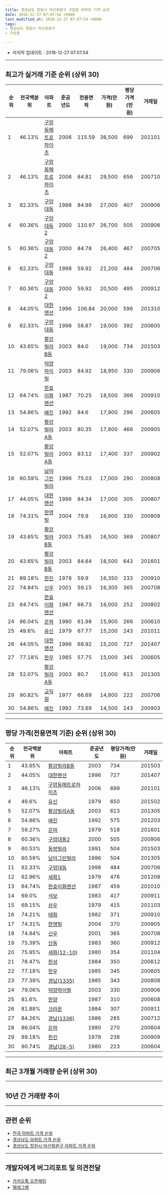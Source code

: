```yaml
---
title: 경상남도 창원시 마산회원구 구암동 아파트 가격 순위
date: 2018-12-27 07:07:54 +0900
last_modified_at: 2018-12-27 07:07:54 +0900
tags:
- 경상남도 창원시 마산회원구
- 구암동

---
```


* 마지막 업데이트 : 2018-12-27 07:07:54

---

## 최고가 실거래 기준 순위 (상위 30)


|순위|전국백분위|아파트|준공년도|전용면적|가격(만원)|평당가격(만원)|거래일|
|---|---|---|---|---|---|---|---|
|1|46.13%|[구암동메트로하이츠](https://search.naver.com/search.naver?query=%EA%B2%BD%EC%83%81%EB%82%A8%EB%8F%84+%EC%B0%BD%EC%9B%90%EC%8B%9C+%EB%A7%88%EC%82%B0%ED%9A%8C%EC%9B%90%EA%B5%AC+%EA%B5%AC%EC%95%94%EB%8F%99+%EA%B5%AC%EC%95%94%EB%8F%99%EB%A9%94%ED%8A%B8%EB%A1%9C%ED%95%98%EC%9D%B4%EC%B8%A0)|2006|115.59|36,500|699|201101|
|2|46.13%|[구암동메트로하이츠](https://search.naver.com/search.naver?query=%EA%B2%BD%EC%83%81%EB%82%A8%EB%8F%84+%EC%B0%BD%EC%9B%90%EC%8B%9C+%EB%A7%88%EC%82%B0%ED%9A%8C%EC%9B%90%EA%B5%AC+%EA%B5%AC%EC%95%94%EB%8F%99+%EA%B5%AC%EC%95%94%EB%8F%99%EB%A9%94%ED%8A%B8%EB%A1%9C%ED%95%98%EC%9D%B4%EC%B8%A0)|2006|84.81|29,500|656|200710|
|3|62.33%|[구암대동](https://search.naver.com/search.naver?query=%EA%B2%BD%EC%83%81%EB%82%A8%EB%8F%84+%EC%B0%BD%EC%9B%90%EC%8B%9C+%EB%A7%88%EC%82%B0%ED%9A%8C%EC%9B%90%EA%B5%AC+%EA%B5%AC%EC%95%94%EB%8F%99+%EA%B5%AC%EC%95%94%EB%8C%80%EB%8F%99)|1998|84.99|27,000|407|200906|
|4|60.36%|[구암대동2](https://search.naver.com/search.naver?query=%EA%B2%BD%EC%83%81%EB%82%A8%EB%8F%84+%EC%B0%BD%EC%9B%90%EC%8B%9C+%EB%A7%88%EC%82%B0%ED%9A%8C%EC%9B%90%EA%B5%AC+%EA%B5%AC%EC%95%94%EB%8F%99+%EA%B5%AC%EC%95%94%EB%8C%80%EB%8F%992)|2000|110.97|26,700|505|200906|
|5|60.36%|[구암대동2](https://search.naver.com/search.naver?query=%EA%B2%BD%EC%83%81%EB%82%A8%EB%8F%84+%EC%B0%BD%EC%9B%90%EC%8B%9C+%EB%A7%88%EC%82%B0%ED%9A%8C%EC%9B%90%EA%B5%AC+%EA%B5%AC%EC%95%94%EB%8F%99+%EA%B5%AC%EC%95%94%EB%8C%80%EB%8F%992)|2000|84.78|26,400|467|200705|
|6|62.33%|[구암대동](https://search.naver.com/search.naver?query=%EA%B2%BD%EC%83%81%EB%82%A8%EB%8F%84+%EC%B0%BD%EC%9B%90%EC%8B%9C+%EB%A7%88%EC%82%B0%ED%9A%8C%EC%9B%90%EA%B5%AC+%EA%B5%AC%EC%95%94%EB%8F%99+%EA%B5%AC%EC%95%94%EB%8C%80%EB%8F%99)|1998|59.92|21,200|484|200706|
|7|60.36%|[구암대동2](https://search.naver.com/search.naver?query=%EA%B2%BD%EC%83%81%EB%82%A8%EB%8F%84+%EC%B0%BD%EC%9B%90%EC%8B%9C+%EB%A7%88%EC%82%B0%ED%9A%8C%EC%9B%90%EA%B5%AC+%EA%B5%AC%EC%95%94%EB%8F%99+%EA%B5%AC%EC%95%94%EB%8C%80%EB%8F%992)|2000|59.92|20,500|495|200912|
|8|44.05%|[대한맨션](https://search.naver.com/search.naver?query=%EA%B2%BD%EC%83%81%EB%82%A8%EB%8F%84+%EC%B0%BD%EC%9B%90%EC%8B%9C+%EB%A7%88%EC%82%B0%ED%9A%8C%EC%9B%90%EA%B5%AC+%EA%B5%AC%EC%95%94%EB%8F%99+%EB%8C%80%ED%95%9C%EB%A7%A8%EC%85%98)|1996|106.84|20,000|596|201310|
|9|62.33%|[구암대동](https://search.naver.com/search.naver?query=%EA%B2%BD%EC%83%81%EB%82%A8%EB%8F%84+%EC%B0%BD%EC%9B%90%EC%8B%9C+%EB%A7%88%EC%82%B0%ED%9A%8C%EC%9B%90%EA%B5%AC+%EA%B5%AC%EC%95%94%EB%8F%99+%EA%B5%AC%EC%95%94%EB%8C%80%EB%8F%99)|1998|58.87|19,000|392|200605|
|10|43.65%|[황강빌라B동](https://search.naver.com/search.naver?query=%EA%B2%BD%EC%83%81%EB%82%A8%EB%8F%84+%EC%B0%BD%EC%9B%90%EC%8B%9C+%EB%A7%88%EC%82%B0%ED%9A%8C%EC%9B%90%EA%B5%AC+%EA%B5%AC%EC%95%94%EB%8F%99+%ED%99%A9%EA%B0%95%EB%B9%8C%EB%9D%BCB%EB%8F%99)|2003|84.0|19,000|734|201503|
|11|79.06%|[덕양하이빌](https://search.naver.com/search.naver?query=%EA%B2%BD%EC%83%81%EB%82%A8%EB%8F%84+%EC%B0%BD%EC%9B%90%EC%8B%9C+%EB%A7%88%EC%82%B0%ED%9A%8C%EC%9B%90%EA%B5%AC+%EA%B5%AC%EC%95%94%EB%8F%99+%EB%8D%95%EC%96%91%ED%95%98%EC%9D%B4%EB%B9%8C)|2003|84.92|18,950|330|200906|
|12|64.74%|[한효이화맨션](https://search.naver.com/search.naver?query=%EA%B2%BD%EC%83%81%EB%82%A8%EB%8F%84+%EC%B0%BD%EC%9B%90%EC%8B%9C+%EB%A7%88%EC%82%B0%ED%9A%8C%EC%9B%90%EA%B5%AC+%EA%B5%AC%EC%95%94%EB%8F%99+%ED%95%9C%ED%9A%A8%EC%9D%B4%ED%99%94%EB%A7%A8%EC%85%98)|1987|70.25|18,500|366|200910|
|13|54.86%|[배진](https://search.naver.com/search.naver?query=%EA%B2%BD%EC%83%81%EB%82%A8%EB%8F%84+%EC%B0%BD%EC%9B%90%EC%8B%9C+%EB%A7%88%EC%82%B0%ED%9A%8C%EC%9B%90%EA%B5%AC+%EA%B5%AC%EC%95%94%EB%8F%99+%EB%B0%B0%EC%A7%84)|1992|84.6|17,900|296|200605|
|14|52.07%|[황강빌라A동](https://search.naver.com/search.naver?query=%EA%B2%BD%EC%83%81%EB%82%A8%EB%8F%84+%EC%B0%BD%EC%9B%90%EC%8B%9C+%EB%A7%88%EC%82%B0%ED%9A%8C%EC%9B%90%EA%B5%AC+%EA%B5%AC%EC%95%94%EB%8F%99+%ED%99%A9%EA%B0%95%EB%B9%8C%EB%9D%BCA%EB%8F%99)|2003|80.35|17,800|466|200905|
|15|52.07%|[황강빌라A동](https://search.naver.com/search.naver?query=%EA%B2%BD%EC%83%81%EB%82%A8%EB%8F%84+%EC%B0%BD%EC%9B%90%EC%8B%9C+%EB%A7%88%EC%82%B0%ED%9A%8C%EC%9B%90%EA%B5%AC+%EA%B5%AC%EC%95%94%EB%8F%99+%ED%99%A9%EA%B0%95%EB%B9%8C%EB%9D%BCA%EB%8F%99)|2003|83.12|17,400|337|200902|
|16|60.59%|[남아그린빌라](https://search.naver.com/search.naver?query=%EA%B2%BD%EC%83%81%EB%82%A8%EB%8F%84+%EC%B0%BD%EC%9B%90%EC%8B%9C+%EB%A7%88%EC%82%B0%ED%9A%8C%EC%9B%90%EA%B5%AC+%EA%B5%AC%EC%95%94%EB%8F%99+%EB%82%A8%EC%95%84%EA%B7%B8%EB%A6%B0%EB%B9%8C%EB%9D%BC)|1996|75.03|17,000|290|200808|
|17|44.05%|[대한맨션](https://search.naver.com/search.naver?query=%EA%B2%BD%EC%83%81%EB%82%A8%EB%8F%84+%EC%B0%BD%EC%9B%90%EC%8B%9C+%EB%A7%88%EC%82%B0%ED%9A%8C%EC%9B%90%EA%B5%AC+%EA%B5%AC%EC%95%94%EB%8F%99+%EB%8C%80%ED%95%9C%EB%A7%A8%EC%85%98)|1996|84.34|17,000|305|200807|
|18|74.31%|[한영빌](https://search.naver.com/search.naver?query=%EA%B2%BD%EC%83%81%EB%82%A8%EB%8F%84+%EC%B0%BD%EC%9B%90%EC%8B%9C+%EB%A7%88%EC%82%B0%ED%9A%8C%EC%9B%90%EA%B5%AC+%EA%B5%AC%EC%95%94%EB%8F%99+%ED%95%9C%EC%98%81%EB%B9%8C)|2004|79.9|16,900|330|200809|
|19|43.65%|[황강빌라B동](https://search.naver.com/search.naver?query=%EA%B2%BD%EC%83%81%EB%82%A8%EB%8F%84+%EC%B0%BD%EC%9B%90%EC%8B%9C+%EB%A7%88%EC%82%B0%ED%9A%8C%EC%9B%90%EA%B5%AC+%EA%B5%AC%EC%95%94%EB%8F%99+%ED%99%A9%EA%B0%95%EB%B9%8C%EB%9D%BCB%EB%8F%99)|2003|75.85|16,500|369|200807|
|20|43.65%|[황강빌라B동](https://search.naver.com/search.naver?query=%EA%B2%BD%EC%83%81%EB%82%A8%EB%8F%84+%EC%B0%BD%EC%9B%90%EC%8B%9C+%EB%A7%88%EC%82%B0%ED%9A%8C%EC%9B%90%EA%B5%AC+%EA%B5%AC%EC%95%94%EB%8F%99+%ED%99%A9%EA%B0%95%EB%B9%8C%EB%9D%BCB%EB%8F%99)|2003|84.64|16,500|643|201601|
|21|89.18%|[한진](https://search.naver.com/search.naver?query=%EA%B2%BD%EC%83%81%EB%82%A8%EB%8F%84+%EC%B0%BD%EC%9B%90%EC%8B%9C+%EB%A7%88%EC%82%B0%ED%9A%8C%EC%9B%90%EA%B5%AC+%EA%B5%AC%EC%95%94%EB%8F%99+%ED%95%9C%EC%A7%84)|1978|59.9|16,350|233|200910|
|22|74.84%|[신우](https://search.naver.com/search.naver?query=%EA%B2%BD%EC%83%81%EB%82%A8%EB%8F%84+%EC%B0%BD%EC%9B%90%EC%8B%9C+%EB%A7%88%EC%82%B0%ED%9A%8C%EC%9B%90%EA%B5%AC+%EA%B5%AC%EC%95%94%EB%8F%99+%EC%8B%A0%EC%9A%B0)|2001|59.15|16,300|365|200708|
|23|64.74%|[한효이화맨션](https://search.naver.com/search.naver?query=%EA%B2%BD%EC%83%81%EB%82%A8%EB%8F%84+%EC%B0%BD%EC%9B%90%EC%8B%9C+%EB%A7%88%EC%82%B0%ED%9A%8C%EC%9B%90%EA%B5%AC+%EA%B5%AC%EC%95%94%EB%8F%99+%ED%95%9C%ED%9A%A8%EC%9D%B4%ED%99%94%EB%A7%A8%EC%85%98)|1987|66.73|16,000|252|200802|
|24|86.04%|[은하](https://search.naver.com/search.naver?query=%EA%B2%BD%EC%83%81%EB%82%A8%EB%8F%84+%EC%B0%BD%EC%9B%90%EC%8B%9C+%EB%A7%88%EC%82%B0%ED%9A%8C%EC%9B%90%EA%B5%AC+%EA%B5%AC%EC%95%94%EB%8F%99+%EC%9D%80%ED%95%98)|1980|61.98|15,900|266|200610|
|25|49.6%|[유신](https://search.naver.com/search.naver?query=%EA%B2%BD%EC%83%81%EB%82%A8%EB%8F%84+%EC%B0%BD%EC%9B%90%EC%8B%9C+%EB%A7%88%EC%82%B0%ED%9A%8C%EC%9B%90%EA%B5%AC+%EA%B5%AC%EC%95%94%EB%8F%99+%EC%9C%A0%EC%8B%A0)|1979|67.77|15,200|243|201011|
|26|44.05%|[대한맨션](https://search.naver.com/search.naver?query=%EA%B2%BD%EC%83%81%EB%82%A8%EB%8F%84+%EC%B0%BD%EC%9B%90%EC%8B%9C+%EB%A7%88%EC%82%B0%ED%9A%8C%EC%9B%90%EA%B5%AC+%EA%B5%AC%EC%95%94%EB%8F%99+%EB%8C%80%ED%95%9C%EB%A7%A8%EC%85%98)|1996|68.92|15,200|727|201407|
|27|77.18%|[한우](https://search.naver.com/search.naver?query=%EA%B2%BD%EC%83%81%EB%82%A8%EB%8F%84+%EC%B0%BD%EC%9B%90%EC%8B%9C+%EB%A7%88%EC%82%B0%ED%9A%8C%EC%9B%90%EA%B5%AC+%EA%B5%AC%EC%95%94%EB%8F%99+%ED%95%9C%EC%9A%B0)|1985|57.75|15,000|345|200605|
|28|52.07%|[황강빌라A동](https://search.naver.com/search.naver?query=%EA%B2%BD%EC%83%81%EB%82%A8%EB%8F%84+%EC%B0%BD%EC%9B%90%EC%8B%9C+%EB%A7%88%EC%82%B0%ED%9A%8C%EC%9B%90%EA%B5%AC+%EA%B5%AC%EC%95%94%EB%8F%99+%ED%99%A9%EA%B0%95%EB%B9%8C%EB%9D%BCA%EB%8F%99)|2003|80.7|15,000|613|201305|
|29|90.82%|[교직원](https://search.naver.com/search.naver?query=%EA%B2%BD%EC%83%81%EB%82%A8%EB%8F%84+%EC%B0%BD%EC%9B%90%EC%8B%9C+%EB%A7%88%EC%82%B0%ED%9A%8C%EC%9B%90%EA%B5%AC+%EA%B5%AC%EC%95%94%EB%8F%99+%EA%B5%90%EC%A7%81%EC%9B%90)|1977|66.69|14,800|222|200706|
|30|54.86%|[배진](https://search.naver.com/search.naver?query=%EA%B2%BD%EC%83%81%EB%82%A8%EB%8F%84+%EC%B0%BD%EC%9B%90%EC%8B%9C+%EB%A7%88%EC%82%B0%ED%9A%8C%EC%9B%90%EA%B5%AC+%EA%B5%AC%EC%95%94%EB%8F%99+%EB%B0%B0%EC%A7%84)|1992|73.69|14,500|243|200903|


---

## 평당 가격(전용면적 기준) 순위 (상위 30)


|순위|전국백분위|아파트|준공년도|평당가격(만원)|거래일|
|---|---|---|---|---|---|
|1|43.65%|[황강빌라B동](https://search.naver.com/search.naver?query=%EA%B2%BD%EC%83%81%EB%82%A8%EB%8F%84+%EC%B0%BD%EC%9B%90%EC%8B%9C+%EB%A7%88%EC%82%B0%ED%9A%8C%EC%9B%90%EA%B5%AC+%EA%B5%AC%EC%95%94%EB%8F%99+%ED%99%A9%EA%B0%95%EB%B9%8C%EB%9D%BCB%EB%8F%99)|2003|734|201503|
|2|44.05%|[대한맨션](https://search.naver.com/search.naver?query=%EA%B2%BD%EC%83%81%EB%82%A8%EB%8F%84+%EC%B0%BD%EC%9B%90%EC%8B%9C+%EB%A7%88%EC%82%B0%ED%9A%8C%EC%9B%90%EA%B5%AC+%EA%B5%AC%EC%95%94%EB%8F%99+%EB%8C%80%ED%95%9C%EB%A7%A8%EC%85%98)|1996|727|201407|
|3|46.13%|[구암동메트로하이츠](https://search.naver.com/search.naver?query=%EA%B2%BD%EC%83%81%EB%82%A8%EB%8F%84+%EC%B0%BD%EC%9B%90%EC%8B%9C+%EB%A7%88%EC%82%B0%ED%9A%8C%EC%9B%90%EA%B5%AC+%EA%B5%AC%EC%95%94%EB%8F%99+%EA%B5%AC%EC%95%94%EB%8F%99%EB%A9%94%ED%8A%B8%EB%A1%9C%ED%95%98%EC%9D%B4%EC%B8%A0)|2006|699|201101|
|4|49.6%|[유신](https://search.naver.com/search.naver?query=%EA%B2%BD%EC%83%81%EB%82%A8%EB%8F%84+%EC%B0%BD%EC%9B%90%EC%8B%9C+%EB%A7%88%EC%82%B0%ED%9A%8C%EC%9B%90%EA%B5%AC+%EA%B5%AC%EC%95%94%EB%8F%99+%EC%9C%A0%EC%8B%A0)|1979|650|201502|
|5|52.07%|[황강빌라A동](https://search.naver.com/search.naver?query=%EA%B2%BD%EC%83%81%EB%82%A8%EB%8F%84+%EC%B0%BD%EC%9B%90%EC%8B%9C+%EB%A7%88%EC%82%B0%ED%9A%8C%EC%9B%90%EA%B5%AC+%EA%B5%AC%EC%95%94%EB%8F%99+%ED%99%A9%EA%B0%95%EB%B9%8C%EB%9D%BCA%EB%8F%99)|2003|613|201305|
|6|54.86%|[배진](https://search.naver.com/search.naver?query=%EA%B2%BD%EC%83%81%EB%82%A8%EB%8F%84+%EC%B0%BD%EC%9B%90%EC%8B%9C+%EB%A7%88%EC%82%B0%ED%9A%8C%EC%9B%90%EA%B5%AC+%EA%B5%AC%EC%95%94%EB%8F%99+%EB%B0%B0%EC%A7%84)|1992|575|201203|
|7|59.27%|[은마](https://search.naver.com/search.naver?query=%EA%B2%BD%EC%83%81%EB%82%A8%EB%8F%84+%EC%B0%BD%EC%9B%90%EC%8B%9C+%EB%A7%88%EC%82%B0%ED%9A%8C%EC%9B%90%EA%B5%AC+%EA%B5%AC%EC%95%94%EB%8F%99+%EC%9D%80%EB%A7%88)|1979|518|201601|
|8|60.36%|[구암대동2](https://search.naver.com/search.naver?query=%EA%B2%BD%EC%83%81%EB%82%A8%EB%8F%84+%EC%B0%BD%EC%9B%90%EC%8B%9C+%EB%A7%88%EC%82%B0%ED%9A%8C%EC%9B%90%EA%B5%AC+%EA%B5%AC%EC%95%94%EB%8F%99+%EA%B5%AC%EC%95%94%EB%8C%80%EB%8F%992)|2000|505|200906|
|9|60.53%|[동방빌라](https://search.naver.com/search.naver?query=%EA%B2%BD%EC%83%81%EB%82%A8%EB%8F%84+%EC%B0%BD%EC%9B%90%EC%8B%9C+%EB%A7%88%EC%82%B0%ED%9A%8C%EC%9B%90%EA%B5%AC+%EA%B5%AC%EC%95%94%EB%8F%99+%EB%8F%99%EB%B0%A9%EB%B9%8C%EB%9D%BC)|1991|504|201503|
|10|60.59%|[남아그린빌라](https://search.naver.com/search.naver?query=%EA%B2%BD%EC%83%81%EB%82%A8%EB%8F%84+%EC%B0%BD%EC%9B%90%EC%8B%9C+%EB%A7%88%EC%82%B0%ED%9A%8C%EC%9B%90%EA%B5%AC+%EA%B5%AC%EC%95%94%EB%8F%99+%EB%82%A8%EC%95%84%EA%B7%B8%EB%A6%B0%EB%B9%8C%EB%9D%BC)|1996|504|201305|
|11|62.33%|[구암대동](https://search.naver.com/search.naver?query=%EA%B2%BD%EC%83%81%EB%82%A8%EB%8F%84+%EC%B0%BD%EC%9B%90%EC%8B%9C+%EB%A7%88%EC%82%B0%ED%9A%8C%EC%9B%90%EA%B5%AC+%EA%B5%AC%EC%95%94%EB%8F%99+%EA%B5%AC%EC%95%94%EB%8C%80%EB%8F%99)|1998|484|200706|
|12|62.96%|[세화1](https://search.naver.com/search.naver?query=%EA%B2%BD%EC%83%81%EB%82%A8%EB%8F%84+%EC%B0%BD%EC%9B%90%EC%8B%9C+%EB%A7%88%EC%82%B0%ED%9A%8C%EC%9B%90%EA%B5%AC+%EA%B5%AC%EC%95%94%EB%8F%99+%EC%84%B8%ED%99%941)|1979|476|201208|
|13|64.74%|[한효이화맨션](https://search.naver.com/search.naver?query=%EA%B2%BD%EC%83%81%EB%82%A8%EB%8F%84+%EC%B0%BD%EC%9B%90%EC%8B%9C+%EB%A7%88%EC%82%B0%ED%9A%8C%EC%9B%90%EA%B5%AC+%EA%B5%AC%EC%95%94%EB%8F%99+%ED%95%9C%ED%9A%A8%EC%9D%B4%ED%99%94%EB%A7%A8%EC%85%98)|1987|459|201010|
|14|69.0%|[석보](https://search.naver.com/search.naver?query=%EA%B2%BD%EC%83%81%EB%82%A8%EB%8F%84+%EC%B0%BD%EC%9B%90%EC%8B%9C+%EB%A7%88%EC%82%B0%ED%9A%8C%EC%9B%90%EA%B5%AC+%EA%B5%AC%EC%95%94%EB%8F%99+%EC%84%9D%EB%B3%B4)|1983|417|200911|
|15|69.15%|[삼우](https://search.naver.com/search.naver?query=%EA%B2%BD%EC%83%81%EB%82%A8%EB%8F%84+%EC%B0%BD%EC%9B%90%EC%8B%9C+%EB%A7%88%EC%82%B0%ED%9A%8C%EC%9B%90%EA%B5%AC+%EA%B5%AC%EC%95%94%EB%8F%99+%EC%82%BC%EC%9A%B0)|1979|415|201103|
|16|74.21%|[태화](https://search.naver.com/search.naver?query=%EA%B2%BD%EC%83%81%EB%82%A8%EB%8F%84+%EC%B0%BD%EC%9B%90%EC%8B%9C+%EB%A7%88%EC%82%B0%ED%9A%8C%EC%9B%90%EA%B5%AC+%EA%B5%AC%EC%95%94%EB%8F%99+%ED%83%9C%ED%99%94)|1982|371|200910|
|17|74.31%|[한영빌](https://search.naver.com/search.naver?query=%EA%B2%BD%EC%83%81%EB%82%A8%EB%8F%84+%EC%B0%BD%EC%9B%90%EC%8B%9C+%EB%A7%88%EC%82%B0%ED%9A%8C%EC%9B%90%EA%B5%AC+%EA%B5%AC%EC%95%94%EB%8F%99+%ED%95%9C%EC%98%81%EB%B9%8C)|2004|370|200905|
|18|74.84%|[신우](https://search.naver.com/search.naver?query=%EA%B2%BD%EC%83%81%EB%82%A8%EB%8F%84+%EC%B0%BD%EC%9B%90%EC%8B%9C+%EB%A7%88%EC%82%B0%ED%9A%8C%EC%9B%90%EA%B5%AC+%EA%B5%AC%EC%95%94%EB%8F%99+%EC%8B%A0%EC%9A%B0)|2001|365|200708|
|19|75.39%|[산동](https://search.naver.com/search.naver?query=%EA%B2%BD%EC%83%81%EB%82%A8%EB%8F%84+%EC%B0%BD%EC%9B%90%EC%8B%9C+%EB%A7%88%EC%82%B0%ED%9A%8C%EC%9B%90%EA%B5%AC+%EA%B5%AC%EC%95%94%EB%8F%99+%EC%82%B0%EB%8F%99)|1983|360|200912|
|20|75.95%|[세화(12-10)](https://search.naver.com/search.naver?query=%EA%B2%BD%EC%83%81%EB%82%A8%EB%8F%84+%EC%B0%BD%EC%9B%90%EC%8B%9C+%EB%A7%88%EC%82%B0%ED%9A%8C%EC%9B%90%EA%B5%AC+%EA%B5%AC%EC%95%94%EB%8F%99+%EC%84%B8%ED%99%94%2812-10%29)|1980|354|201104|
|21|76.47%|[한성](https://search.naver.com/search.naver?query=%EA%B2%BD%EC%83%81%EB%82%A8%EB%8F%84+%EC%B0%BD%EC%9B%90%EC%8B%9C+%EB%A7%88%EC%82%B0%ED%9A%8C%EC%9B%90%EA%B5%AC+%EA%B5%AC%EC%95%94%EB%8F%99+%ED%95%9C%EC%84%B1)|1984|350|200612|
|22|77.18%|[한우](https://search.naver.com/search.naver?query=%EA%B2%BD%EC%83%81%EB%82%A8%EB%8F%84+%EC%B0%BD%EC%9B%90%EC%8B%9C+%EB%A7%88%EC%82%B0%ED%9A%8C%EC%9B%90%EA%B5%AC+%EA%B5%AC%EC%95%94%EB%8F%99+%ED%95%9C%EC%9A%B0)|1985|345|200605|
|23|77.39%|[경남(1335)](https://search.naver.com/search.naver?query=%EA%B2%BD%EC%83%81%EB%82%A8%EB%8F%84+%EC%B0%BD%EC%9B%90%EC%8B%9C+%EB%A7%88%EC%82%B0%ED%9A%8C%EC%9B%90%EA%B5%AC+%EA%B5%AC%EC%95%94%EB%8F%99+%EA%B2%BD%EB%82%A8%281335%29)|1985|343|200808|
|24|79.06%|[덕양하이빌](https://search.naver.com/search.naver?query=%EA%B2%BD%EC%83%81%EB%82%A8%EB%8F%84+%EC%B0%BD%EC%9B%90%EC%8B%9C+%EB%A7%88%EC%82%B0%ED%9A%8C%EC%9B%90%EA%B5%AC+%EA%B5%AC%EC%95%94%EB%8F%99+%EB%8D%95%EC%96%91%ED%95%98%EC%9D%B4%EB%B9%8C)|2003|330|200906|
|25|81.6%|[한양](https://search.naver.com/search.naver?query=%EA%B2%BD%EC%83%81%EB%82%A8%EB%8F%84+%EC%B0%BD%EC%9B%90%EC%8B%9C+%EB%A7%88%EC%82%B0%ED%9A%8C%EC%9B%90%EA%B5%AC+%EA%B5%AC%EC%95%94%EB%8F%99+%ED%95%9C%EC%96%91)|1987|310|200608|
|26|81.88%|[크라운](https://search.naver.com/search.naver?query=%EA%B2%BD%EC%83%81%EB%82%A8%EB%8F%84+%EC%B0%BD%EC%9B%90%EC%8B%9C+%EB%A7%88%EC%82%B0%ED%9A%8C%EC%9B%90%EA%B5%AC+%EA%B5%AC%EC%95%94%EB%8F%99+%ED%81%AC%EB%9D%BC%EC%9A%B4)|1984|307|200911|
|27|84.26%|[경남(1336)](https://search.naver.com/search.naver?query=%EA%B2%BD%EC%83%81%EB%82%A8%EB%8F%84+%EC%B0%BD%EC%9B%90%EC%8B%9C+%EB%A7%88%EC%82%B0%ED%9A%8C%EC%9B%90%EA%B5%AC+%EA%B5%AC%EC%95%94%EB%8F%99+%EA%B2%BD%EB%82%A8%281336%29)|1986|285|200712|
|28|86.04%|[은하](https://search.naver.com/search.naver?query=%EA%B2%BD%EC%83%81%EB%82%A8%EB%8F%84+%EC%B0%BD%EC%9B%90%EC%8B%9C+%EB%A7%88%EC%82%B0%ED%9A%8C%EC%9B%90%EA%B5%AC+%EA%B5%AC%EC%95%94%EB%8F%99+%EC%9D%80%ED%95%98)|1980|270|200604|
|29|89.18%|[한진](https://search.naver.com/search.naver?query=%EA%B2%BD%EC%83%81%EB%82%A8%EB%8F%84+%EC%B0%BD%EC%9B%90%EC%8B%9C+%EB%A7%88%EC%82%B0%ED%9A%8C%EC%9B%90%EA%B5%AC+%EA%B5%AC%EC%95%94%EB%8F%99+%ED%95%9C%EC%A7%84)|1978|238|200909|
|30|90.74%|[경남(28-5)](https://search.naver.com/search.naver?query=%EA%B2%BD%EC%83%81%EB%82%A8%EB%8F%84+%EC%B0%BD%EC%9B%90%EC%8B%9C+%EB%A7%88%EC%82%B0%ED%9A%8C%EC%9B%90%EA%B5%AC+%EA%B5%AC%EC%95%94%EB%8F%99+%EA%B2%BD%EB%82%A8%2828-5%29)|1980|223|200604|


---

## 최근 3개월 거래량 순위 (상위 30)


<div style="width:100%;">
    <canvas id="deal_count_ranking" height="250"></canvas>
</div>


<script>
new Chart(document.getElementById("deal_count_ranking"), {
    type: 'horizontalBar',
    data: {
        labels: ['구암대동', '삼우', '경남(1335)', '배진', '한성(1344)', '은하', '경남(1336)', '구암동메트로하이츠', '동마'],
        datasets: [{
            label: '실거래 수',
            data: [11, 2, 1, 1, 1, 1, 1, 1, 1],
            borderColor: "rgba(255, 0, 128, 1)",
            backgroundColor: "rgba(255, 0, 128, 0.5)",
            fill: false,
        }]
    },
    options: {
        responsive: true,
        title: {
            display: true,
            text: '최근 3개월 거래량 순위'
        },
        tooltips: {
            mode: 'index',
            intersect: false,
            callbacks: {
                title: function(tooltipItems, data) {
                    return "실거래 수:";
                },
                label: function(tooltipItem, data) {
                    return data.labels[tooltipItem.index] + ": " + tooltipItem.xLabel;
                }
            }
        },
        hover: {
            mode: 'nearest',
            intersect: true
        },
        scales: {
            xAxes: [{
                display: true,
                scaleLabel: {
                    display: true,
                    labelString: '실거래 수'
                },
                ticks: {
                    suggestedMin: 0,
                }
            }],
            yAxes: [{
                display: true,
                ticks: {
                    autoSkip: false,
                    callback: function(value, index, values) {
                        if (value.length > 15)
                            return value.substr(0, 13) + "...";
                        else
                            return value;
                    }
                },
                scaleLabel: {
                    display: false,
                }
            }]
        }
    }
});

</script>


---

## 10년 간 거래량 추이


<div style="width:100%;">
    <canvas id="deal_progress" height="250"></canvas>
</div>

<script>
new Chart(document.getElementById("deal_progress"), {
    type: 'line',
    data: {
        labels: ['200812','200901','200902','200903','200904','200905','200906','200907','200908','200909','200910','200911','200912','201001','201002','201003','201004','201005','201006','201007','201008','201009','201010','201011','201012','201101','201102','201103','201104','201105','201106','201107','201108','201109','201110','201111','201112','201201','201202','201203','201204','201205','201206','201207','201208','201209','201210','201211','201212','201301','201302','201303','201304','201305','201306','201307','201308','201309','201310','201311','201312','201401','201402','201403','201404','201405','201406','201407','201408','201409','201410','201411','201412','201501','201502','201503','201504','201505','201506','201507','201508','201509','201510','201511','201512','201601','201602','201603','201604','201605','201606','201607','201608','201609','201610','201611','201612','201701','201702','201703','201704','201705','201706','201707','201708','201709','201710','201711','201712','201801','201802','201803','201804','201805','201806','201807','201808','201809','201810','201811','201812'],
        datasets: [{
            label: '실거래 수',
            pointRadius: 1,
            data: [10, 8, 7, 16, 24, 20, 17, 20, 18, 28, 34, 35, 34, 26, 18, 31, 21, 18, 15, 9, 13, 11, 22, 18, 21, 13, 18, 33, 19, 16, 18, 10, 14, 16, 14, 10, 12, 8, 14, 8, 11, 8, 6, 5, 7, 7, 12, 12, 6, 13, 9, 23, 20, 22, 13, 6, 7, 14, 14, 17, 9, 14, 13, 14, 15, 15, 23, 13, 14, 26, 26, 21, 14, 13, 17, 35, 25, 26, 18, 13, 17, 11, 24, 20, 8, 17, 13, 19, 9, 6, 17, 11, 10, 7, 14, 14, 9, 5, 10, 13, 8, 4, 9, 10, 6, 1, 6, 4, 4, 4, 6, 6, 7, 3, 5, 4, 6, 8, 12, 7, 1],
            borderColor: "rgba(255, 201, 14, 1)",
            backgroundColor: "rgba(255, 201, 14, 0.5)",
            fill: true,
        }]
    },
    options: {
        responsive: true,
        title: {
            display: true,
            text: '10년간 거래량 추이'
        },
        tooltips: {
            mode: 'index',
            intersect: false,
        },
        hover: {
            mode: 'nearest',
            intersect: true
        },
        scales: {
            xAxes: [{
                display: true,
                scaleLabel: {
                    display: true,
                    labelString: '년/월'
                }
            }],
            yAxes: [{
                display: true,
                ticks: {
                    suggestedMin: 0,
                },
                scaleLabel: {
                    display: true,
                    labelString: '실거래 수'
                }
            }]
        }
    }
});

</script>


---

## 관련 순위

- [전국 아파트 가격 순위](https://inasie.github.io/apt-ranking/전국)
- [경상남도 아파트 가격 순위](https://inasie.github.io/apt-ranking/경상남도)
- [경상남도 창원시 마산회원구 아파트 가격 순위](https://inasie.github.io/apt-ranking/경상남도-창원시-마산회원구)


---

## 개발자에게 버그리포트 및 의견전달

- [카카오톡 오픈채팅](https://open.kakao.com/o/gLJUAP4)
- [텔레그램](https://t.me/inasie)

